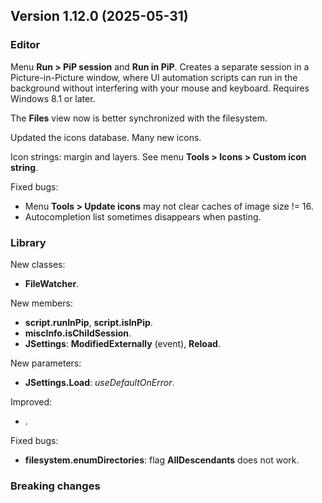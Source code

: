 ## Version 1.12.0 (2025-05-31)

### Editor
Menu **Run > PiP session** and **Run in PiP**. Creates a separate session in a Picture-in-Picture window, where UI automation scripts can run in the background without interfering with your mouse and keyboard. Requires Windows 8.1 or later.

The **Files** view now is better synchronized with the filesystem.

Updated the icons database. Many new icons.

Icon strings: margin and layers. See menu **Tools > Icons > Custom icon string**.

Fixed bugs:
- Menu **Tools > Update icons** may not clear caches of image size != 16.
- Autocompletion list sometimes disappears when pasting.

### Library
New classes:
- **FileWatcher**.

New members:
- **script.runInPip**, **script.isInPip**.
- **miscInfo.isChildSession**.
- **JSettings**: **ModifiedExternally** (event), **Reload**.

New parameters:
- **JSettings.Load**: *useDefaultOnError*.

Improved:
- .

Fixed bugs:
- **filesystem.enumDirectories**: flag **AllDescendants** does not work.

### Breaking changes

